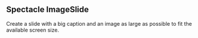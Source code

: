 ## Spectacle ImageSlide

Create a slide with a big caption and an image as large as possible to fit
the available screen size.

